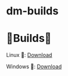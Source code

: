 # dm-builds
<h1>🔨Builds🔨</h1>

Linux 📎: [Download](https://github.com/thusvill/dm-builds/tree/main/linux) 

Windows 📎: [Download](https://github.com/thusvill/dm-builds/tree/main/win)
